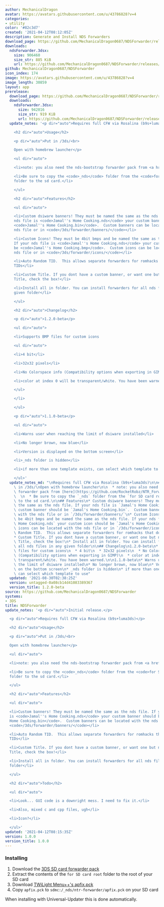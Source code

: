 ```yaml
---
author: MechanicalDragon
avatar: https://avatars.githubusercontent.com/u/43786828?v=4
categories:
- utility
color: '#82c3d7'
created: '2021-04-12T08:12:05Z'
description: Generate and Install NDS Forwarders
download_page: https://github.com/MechanicalDragon0687/NDSForwarder/releases
downloads:
  ndsForwarder.3dsx:
    size: 906460
    size_str: 885 KiB
    url: https://github.com/MechanicalDragon0687/NDSForwarder/releases/download/1.0.0/ndsForwarder.3dsx
github: MechanicalDragon0687/NDSForwarder
icon_index: 174
image: https://avatars.githubusercontent.com/u/43786828?v=4
image_length: 30859
layout: app
prerelease:
  download_page: https://github.com/MechanicalDragon0687/NDSForwarder/releases/tag/untagged-0a08cb14d41083389367
  downloads:
    ndsForwarder.3dsx:
      size: 942016
      size_str: 919 KiB
      url: https://github.com/MechanicalDragon0687/NDSForwarder/releases/download/untagged-0a08cb14d41083389367/ndsForwarder.3dsx
  update_notes: '<p dir="auto">Requires full CFW via Rosalina (b9s+luma3ds)</p>

    <h2 dir="auto">Usage</h2>

    <p dir="auto">Put in /3ds/<br>

    Open with homebrew launcher</p>

    <ul dir="auto">

    <li>note: you also need the nds-bootstrap forwarder pack from <a href="https://github.com/RocketRobz/NTR_Forwarder/releases">here</a>.</li>

    <li>Be sure to copy the <code>_nds</code> folder from the <code>for SD card root</code>
    folder to the sd card.</li>

    </ul>

    <h2 dir="auto">Features</h2>

    <ul dir="auto">

    <li>Custom dsiware banners! They must be named the same as the nds file. If your
    nds file is <code>Jamal''s Home Cooking.nds</code> your custom banner should be
    <code>Jamal''s Home Cooking.bin</code>.  Custom banners can be located with the
    nds file or in <code>/3ds/forwarder/banners/</code></li>

    <li>Custom Icons! They must be 4bit bmps and be named the same as the nds file.
    If your nds file is <code>Jamal''s Home Cooking.nds</code> your custom icon should
    be <code>Jamal''s Home Cooking.bmp</code>.  Custom icons can be located with the
    nds file or in <code>/3ds/forwarder/icons/</code></li>

    <li>Auto Random TID.  This allows separate forwarders for romhacks that dont change
    TIDs</li>

    <li>Custom Title. If you dont have a custom banner, or want one but need a different
    Title, check the box!</li>

    <li>Install all in folder. You can install forwarders for all nds files in any
    given folder</li>

    </ul>

    <h2 dir="auto">Changelog</h2>

    <p dir="auto">1.2.0-beta</p>

    <ul dir="auto">

    <li>Supports BMP files for custom icons

    <ul dir="auto">

    <li>4 bit</li>

    <li>32x32 pixels</li>

    <li>No Colorspace info (Compatibility options when exporting in GIMP)</li>

    <li>color at index 0 will be transparent/white. You have been warned.</li>

    </ul>

    </li>

    </ul>

    <p dir="auto">1.1.0-beta</p>

    <ul dir="auto">

    <li>Warns user when reaching the limit of dsiware installed</li>

    <li>No longer brown, now blue</li>

    <li>Version is displayed on the bottom screen</li>

    <li>_nds folder is hidden</li>

    <li>if more than one template exists, can select which template to use</li>

    </ul>'
  update_notes_md: "\nRequires full CFW via Rosalina (b9s+luma3ds)\n\n## Usage\nPut\
    \ in /3ds/\nOpen with homebrew launcher\n\n  * note: you also need the nds-bootstrap\
    \ forwarder pack from [here](https://github.com/RocketRobz/NTR_Forwarder/releases).\
    \  \n  * Be sure to copy the `_nds` folder from the `for SD card root` folder\
    \ to the sd card.\n\n## Features\n* Custom dsiware banners! They must be named\
    \ the same as the nds file. If your nds file is `Jamal's Home Cooking.nds` your\
    \ custom banner should be `Jamal's Home Cooking.bin`.  Custom banners can be located\
    \ with the nds file or in `/3ds/forwarder/banners/`\n* Custom Icons! They must\
    \ be 4bit bmps and be named the same as the nds file. If your nds file is `Jamal's\
    \ Home Cooking.nds` your custom icon should be `Jamal's Home Cooking.bmp`.  Custom\
    \ icons can be located with the nds file or in `/3ds/forwarder/icons/`\n* Auto\
    \ Random TID.  This allows separate forwarders for romhacks that dont change TIDs\n\
    * Custom Title. If you dont have a custom banner, or want one but need a different\
    \ Title, check the box!\n* Install all in folder. You can install forwarders for\
    \ all nds files in any given folder\n\n## Changelog\n1.2.0-beta\n* Supports BMP\
    \ files for custom icons\n  * 4 bit\n  * 32x32 pixels\n  * No Colorspace info\
    \ (Compatibility options when exporting in GIMP)\n  * color at index 0 will be\
    \ transparent/white. You have been warned.\n\n1.1.0-beta\n* Warns user when reaching\
    \ the limit of dsiware installed\n* No longer brown, now blue\n* Version is displayed\
    \ on the bottom screen\n* _nds folder is hidden\n* if more than one template exists,\
    \ can select which template to use"
  updated: '2021-08-30T02:38:25Z'
  version: untagged-0a08cb14d41083389367
  version_title: 1.2.0-beta
source: https://github.com/MechanicalDragon0687/NDSForwarder
systems:
- 3DS
title: NDSForwarder
update_notes: '<p dir="auto">Initial release.</p>

  <p dir="auto">Requires full CFW via Rosalina (b9s+luma3ds)</p>

  <h2 dir="auto">Usage</h2>

  <p dir="auto">Put in /3ds/<br>

  Open with homebrew launcher</p>

  <ul dir="auto">

  <li>note: you also need the nds-bootstrap forwarder pack from <a href="https://github.com/RocketRobz/NTR_Forwarder/releases">here</a>.</li>

  <li>Be sure to copy the <code>_nds</code> folder from the <code>for SD card root</code>
  folder to the sd card.</li>

  </ul>

  <h2 dir="auto">Features</h2>

  <ul dir="auto">

  <li>Custom banners! They must be named the same as the nds file. If your nds file
  is <code>Jamal''s Home Cooking.nds</code> your custom banner should be <code>Jamal''s
  Home Cooking.bin</code>.  Custom banners can be located with the nds file or in
  <code>/3ds/forwarder/banners/</code></li>

  <li>Auto Random TID.  This allows separate forwarders for romhacks that dont change
  TIDs</li>

  <li>Custom Title. If you dont have a custom banner, or want one but need a different
  Title, check the box!</li>

  <li>Install all in folder. You can install forwarders for all nds files in any given
  folder</li>

  </ul>

  <h2 dir="auto">Todo</h2>

  <ul dir="auto">

  <li>Look... GUI code is a downright mess. I need to fix it.</li>

  <li>Also, mixed c and cpp files, ugh</li>

  <li>Icon?</li>

  </ul>'
updated: '2021-04-12T08:15:35Z'
version: 1.0.0
version_title: 1.0.0
---
```

### Installing
1. Download the [3DS SD card forwarder pack](https://github.com/RocketRobz/NTR_Forwarder/releases/latest/download/DS.Game.Forwarder.pack.DSi.3DS.SD.Card.7z)
1. Extract the contents of the `for SD card root` folder to the root of your SD card
1. Download [TWiLight Menu++'s apfix.pck](https://raw.githubusercontent.com/TWLBot/Builds/master/extras/apfix.pck)
1. Copy `apfix.pck` to `sdmc:/_nds/ntr-forwarder/apfix.pck` on your SD card

When installing with Universal-Updater this is done automatically.